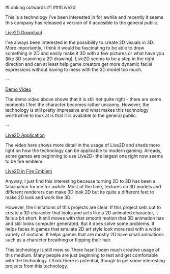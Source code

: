 #Looking outwards #1
###Live2d

This is a technology I’ve been interested in for awhile and recently it seems this company has released a version of 
it accesible to the general public.

[Live2D Download](http://www.live2d.com/en/download)

I’ve always been interested in the possibility to create 2D visuals in 3D. More importantly, I think it would 
be fascinating to be able to draw something in 2D and easily make it 3D with a few pictures or what have you 
(like 3D scanning a 2D drawing). Live2D seems to be a step in the right direction and can at least help game 
creators get more dynamic facial expressions without having to mess with the 3D model too much.

--

[Demo Video](https://www.youtube.com/watch?v=YrLnF7CQ8Ac)

The demo video above shows that it is still not quite right - there are some moments I feel the character becomes 
rather uncanny. However, the technology is still pretty impressive and what makes this technology worthwhile to 
look at is that it is available to the general public.

--

[Live2D Application](https://www.youtube.com/watch?v=8SMDLnC-cMU)

The video here shows more detail in the usage of Live2D and sheds more light on how the technology 
can be applicable to modern gaming. Already, some games are beginning to use Live2D- the largest one right 
now seems to be fire emblem.

[Live2D in Fire Emblem](https://www.youtube.com/watch?v=PhEE11hmpXk)

Anyway, I just find this interesting because turning 2D to 3D has been a fascination for me for awhile. Most of the 
time, textures on 3D models and different renderers can make 3D look 2D but its quite a different feet to make 2D 
look and work like 3D. 

However, the limitations of this projects are clear. If this project sets out to create a 3D character that looks and 
acts like a 2D animated character, it falls a bit short. It still moves with that smooth motion that 3D animation has 
and still looks computer generated. But it does solve some problems. It helps faces in games that emulate 2D art style 
look more real with a wider variety of motions. It helps games that are mostly 2D have small animations such as a 
character breathing or flipping their hair. 

This technology is still mew so There hasn’t been much creative usage of this medium. Many people are just beginning 
to test and get comfortable with the technology. I think there is potential, though to get some interesting projects 
from this technology.

